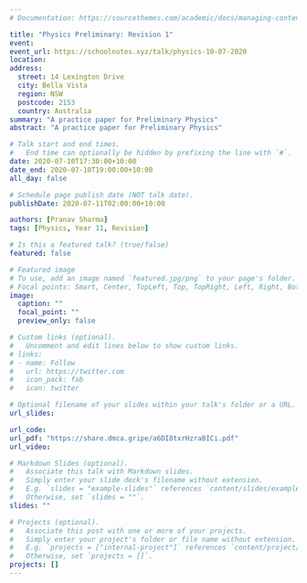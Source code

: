 ```yaml
---
# Documentation: https://sourcethemes.com/academic/docs/managing-content/

title: "Physics Preliminary: Revision 1"
event:
event_url: https://schoolnotes.xyz/talk/physics-10-07-2020
location:
address:
  street: 14 Lexington Drive
  city: Bella Vista
  region: NSW
  postcode: 2153
  country: Australia
summary: "A practice paper for Preliminary Physics"
abstract: "A practice paper for Preliminary Physics"

# Talk start and end times.
#   End time can optionally be hidden by prefixing the line with `#`.
date: 2020-07-10T17:30:00+10:00
date_end: 2020-07-10T19:00:00+10:00
all_day: false

# Schedule page publish date (NOT talk date).
publishDate: 2020-07-11T02:00:00+10:00

authors: [Pranav Sharma]
tags: [Physics, Year 11, Revision]

# Is this a featured talk? (true/false)
featured: false

# Featured image
# To use, add an image named `featured.jpg/png` to your page's folder.
# Focal points: Smart, Center, TopLeft, Top, TopRight, Left, Right, BottomLeft, Bottom, BottomRight.
image:
  caption: ""
  focal_point: ""
  preview_only: false

# Custom links (optional).
#   Uncomment and edit lines below to show custom links.
# links:
# - name: Follow
#   url: https://twitter.com
#   icon_pack: fab
#   icon: twitter

# Optional filename of your slides within your talk's folder or a URL.
url_slides:

url_code:
url_pdf: "https://share.dmca.gripe/a6DI8txrHzraBICi.pdf"
url_video:

# Markdown Slides (optional).
#   Associate this talk with Markdown slides.
#   Simply enter your slide deck's filename without extension.
#   E.g. `slides = "example-slides"` references `content/slides/example-slides.md`.
#   Otherwise, set `slides = ""`.
slides: ""

# Projects (optional).
#   Associate this post with one or more of your projects.
#   Simply enter your project's folder or file name without extension.
#   E.g. `projects = ["internal-project"]` references `content/project/deep-learning/index.md`.
#   Otherwise, set `projects = []`.
projects: []
---
```

